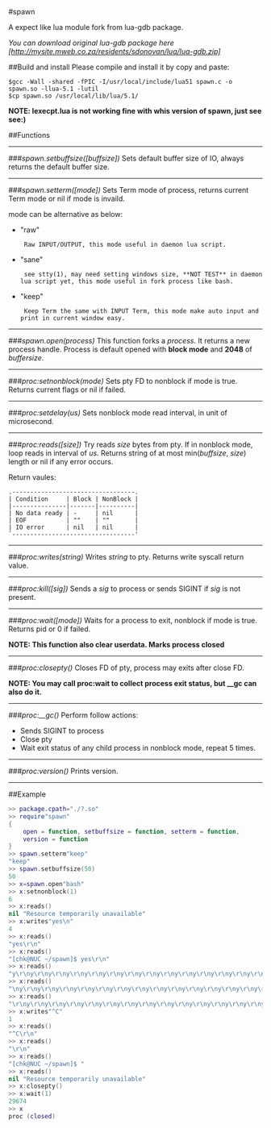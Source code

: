 #spawn

A expect like lua module fork from lua-gdb package.

*You can download original lua-gdb package here [http://mysite.mweb.co.za/residents/sdonovan/lua/lua-gdb.zip]*


##Build and install
Please compile and install it by copy and paste:
```
$gcc -Wall -shared -fPIC -I/usr/local/include/lua51 spawn.c -o spawn.so -llua-5.1 -lutil
$cp spawn.so /usr/local/lib/lua/5.1/
```
**NOTE: lexecpt.lua is not working fine with whis version of spawn, just see see:)**

##Functions

***

###*spawn.setbuffsize([buffsize])*
Sets default buffer size of IO, always returns the default buffer size.

***

###*spawn.setterm([mode])*
Sets Term mode of process, returns current Term mode or nil if mode is invaild.

mode can be alternative as below:
* "raw"

       Raw INPUT/OUTPUT, this mode useful in daemon lua script.
* "sane"

       see stty(1), may need setting windows size, **NOT TEST** in daemon lua script yet, this mode useful in fork process like bash.
* "keep"

       Keep Term the same with INPUT Term, this mode make auto input and print in current window easy.

***

###*spawn.open(process)*
This function forks a *process*. It returns a new process handle.
Process is default opened with **block mode** and **2048** of *buffersize*.

***

###*proc:setnonblock(mode)*
Sets pty FD to nonblock if mode is true. Returns current flags or nil if failed.

***

###*proc:setdelay(us)*
Sets nonblock mode read interval, in unit of microsecond. 

***

###*proc:reads([size])*
Try reads *size* bytes from pty. If in nonblock mode, loop reads in interval of *us*. Returns string of at most min(*buffsize*, *size*) length or nil if any error occurs.

Return vaules:
```
.----------------------------------.
| Condition     | Block | NonBlock |
|---------------|-------|----------|
| No data ready | -     | nil      |
| EOF           | ""    | ""       |
| IO error      | nil   | nil      |
`----------------------------------'
```

***

###*proc:writes(string)*
Writes *string* to pty. Returns write syscall return value.

***

###*proc:kill([sig])*
Sends a *sig* to process or sends SIGINT if *sig* is not present.

***

###*proc:wait([mode])*
Waits for a process to exit, nonblock if mode is true. Returns pid or 0 if failed. 

**NOTE: This function also clear userdata. Marks process closed**

***

###*proc:closepty()*
Closes FD of pty, process may exits after close FD. 

**NOTE: You may call proc:wait to collect process exit status, but __gc can also do it.**

***

###*proc:__gc()*
Perform follow actions:
* Sends SIGINT to process
* Close pty
* Wait exit status of any child process in nonblock mode, repeat 5 times.

***

###*proc:version()*
Prints version.

***

##Example
```lua
>> package.cpath="./?.so"
>> require"spawn"
{
    open = function, setbuffsize = function, setterm = function,
    version = function
}
>> spawn.setterm"keep"
"keep"
>> spawn.setbuffsize(50)
50
>> x=spawn.open"bash"
>> x:setnonblock(1)
6
>> x:reads()
nil "Resource temporarily unavailable"
>> x:writes"yes\n"
4
>> x:reads()
"yes\r\n"
>> x:reads()
"[chk@NUC ~/spawn]$ yes\r\n"
>> x:reads()
"y\r\ny\r\ny\r\ny\r\ny\r\ny\r\ny\r\ny\r\ny\r\ny\r\ny\r\ny\r\ny\r\ny\r\ny\r\ny\r\ny\r"
>> x:reads()
"\ny\r\ny\r\ny\r\ny\r\ny\r\ny\r\ny\r\ny\r\ny\r\ny\r\ny\r\ny\r\ny\r\ny\r\ny\r\ny\r\ny"
>> x:reads()
"\r\ny\r\ny\r\ny\r\ny\r\ny\r\ny\r\ny\r\ny\r\ny\r\ny\r\ny\r\ny\r\ny\r\ny\r\ny\r\ny\r\n"
>> x:writes"^C"
1
>> x:reads()
"^C\r\n"
>> x:reads()
"\r\n"
>> x:reads()
"[chk@NUC ~/spawn]$ "
>> x:reads()
nil "Resource temporarily unavailable"
>> x:closepty()
>> x:wait(1)
29674
>> x
proc (closed)
```

